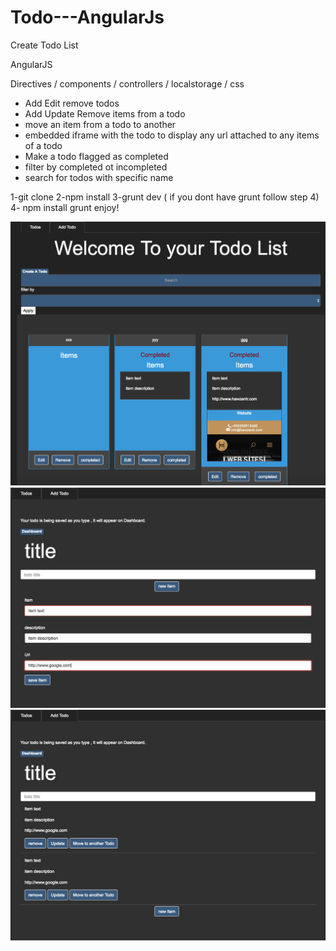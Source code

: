 # Todo---AngularJs
Create Todo List

AngularJS 

Directives / components / controllers / localstorage / css 

- Add Edit remove todos 
- Add Update Remove items from a todo 
- move an item from a todo to another 
- embedded iframe with the todo to display any url attached to any items of a todo 
- Make a todo flagged as completed 
- filter by completed ot incompleted 
- search for todos with specific name 


1-git clone 
2-npm install 
3-grunt dev ( if you dont have grunt follow step 4)
4- npm install grunt 
enjoy!

![alt text](https://github.com/Abdalla1990/Todo---AngularJs/blob/master/src/asset/img/Screen%20Shot%202017-12-20%20at%2010.27.53%20PM.png "")
![alt text](https://github.com/Abdalla1990/Todo---AngularJs/blob/master/src/asset/img/Screen%20Shot%202017-12-20%20at%2010.28.12%20PM.png "")
![alt text](https://github.com/Abdalla1990/Todo---AngularJs/blob/master/src/asset/img/Screen%20Shot%202017-12-20%20at%2010.28.25%20PM.png "")

